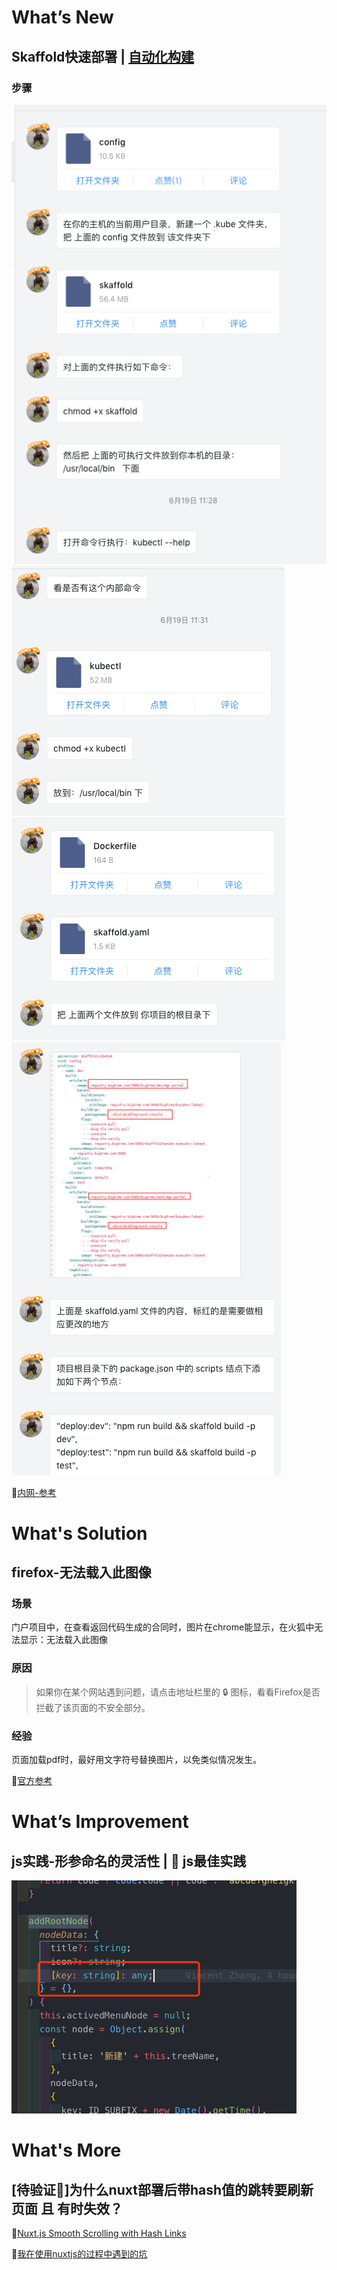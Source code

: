 # What’s New

## Skaffold快速部署 | [自动化构建]()

### 步骤

![pic1](/image/201906191.png)
![pic2](/image/201906192.png)
![pic3](/image/201906193.png)
![pic4](/image/201906194.png)

💬[内网-参考](http://confluence.bigtree.com/pages/viewpage.action?pageId=20482230)

# What's Solution

## firefox-无法载入此图像

### 场景

门户项目中，在查看返回代码生成的合同时，图片在chrome能显示，在火狐中无法显示：无法载入此图像

### 原因

> 如果你在某个网站遇到问题，请点击地址栏里的 🔒 图标，看看Firefox是否拦截了该页面的不安全部分。

### 经验

页面加载pdf时，最好用文字符号替换图片，以免类似情况发生。

💬[官方参考](https://support.mozilla.org/zh-CN/kb/%E6%97%A0%E6%B3%95%E6%98%BE%E7%A4%BA%E5%9B%BE%E7%89%87%E6%88%96%E5%8A%A8%E7%94%BB)

# What’s Improvement

## js实践-形参命名的灵活性 | 🔧 js最佳实践

![pic5](/image/201906195.png)

# What's More

## [**待验证🤔**]为什么nuxt部署后带hash值的跳转要刷新页面 且 有时失效？
  
💬[Nuxt.js Smooth Scrolling with Hash Links](https://toor.co/blog/nuxtjs-smooth-scrolling-with-hash-links/)

💬[我在使用nuxtjs的过程中遇到的坑](http://notes.jimliang.com/2017/%E6%88%91%E5%9C%A8%E4%BD%BF%E7%94%A8nuxtjs%E7%9A%84%E8%BF%87%E7%A8%8B%E4%B8%AD%E9%81%87%E5%88%B0%E7%9A%84%E5%9D%91/)
